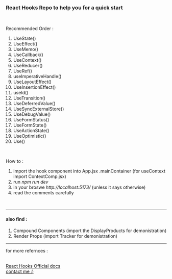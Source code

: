 <h3>React Hooks Repo to help you for a quick start</h3>
<br>
<p>Recommended Order :</p>
<ol>
<li>UseState()</li>
<li>UseEffect()</li>
<li>UseMemo()</li>
<li>UseCallback()</li>
<li>UseContext()</li>
<li>UseReducer()</li>
<li>UseRef()</li>
<li>useImperativeHandle()</li>
<li>UseLayoutEffect()</li>
<li>UseInsertionEffect()</li>
<li>useId()</li>
<li>UseTransition()</li>
<li>UseDeferredValue()</li>
<li>UseSyncExternalStore()</li>
<li>UseDebugValue()</li>
<li>UseFormStatus()</li>
<li>UseFormState()</li>
<li>UseActionState()</li>
<li>UseOptimistic()</li>
<li>Use()</li>

</ol>
<br>
<p>How to :</p>
<ol>
<li>import the hook component into App.jsx .mainContainer (for useContext import ContextComp.jsx)</li>
<li>run <i>npm run dev</i></li>
<li>in your broswe <i>http://localhost:5173/</i> (unless it says otherwise)</li>
<li>read the comments carefully</li>
</ol>
<br>
<hr>
<h4>also find :</h4>
<ol>
<li>Compound Components (import the DisplayProducts for demonistration)</li>
<li>Render Props (import Tracker for demonistration)</li>
</ol>
<hr>
<p>for more refernces :</p>
<br>
<a href="https://react.dev/reference/react/hooks">React Hooks Official docs</a>
<br>
<a href="https://ahmed-elshennawy.vercel.app/">contact me :)</a>
